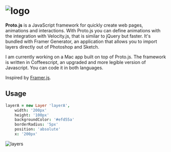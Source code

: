 # ![logo](https://cloud.githubusercontent.com/assets/1908782/6525293/2ccbe0e6-c404-11e4-996d-94939d691277.png)

<b>Proto.js</b> is a JavaScript framework for quickly create web pages, animations and interactions. With Proto.js you can define animations with the integration with Velocity.js, that is similar to jQuery but faster. It's bundled with Framer Generator, an application that allows you to import layers directly out of Photoshop and Sketch.

I am currently working on a Mac app built on top of Proto.js. The framework is written in Coffeescript, an upgraded and more legible version of Javascript. You can code it in both languages.

Inspired by <a href="https://github.com/koenbok/Framer">Framer.js</a>.

## Usage
```coffeescript
layerA = new Layer 'layerA',
	width: '200px'
	height: '100px'
	backgroundColor: '#efd55a'
	borderRadius: '5px'
	position: 'absolute'
	x: '200px' 
```

![layers](https://cloud.githubusercontent.com/assets/1908782/6525190/d9ca43a2-c402-11e4-8a43-df73467d71a9.png)

<!--![layers01](https://cloud.githubusercontent.com/assets/1908782/6525207/0c32e36c-c403-11e4-9616-d2dd00e290d0.png)-->
<!--![layers02](https://cloud.githubusercontent.com/assets/1908782/6525215/2979f618-c403-11e4-824c-d2e2fba7fd51.png)-->




